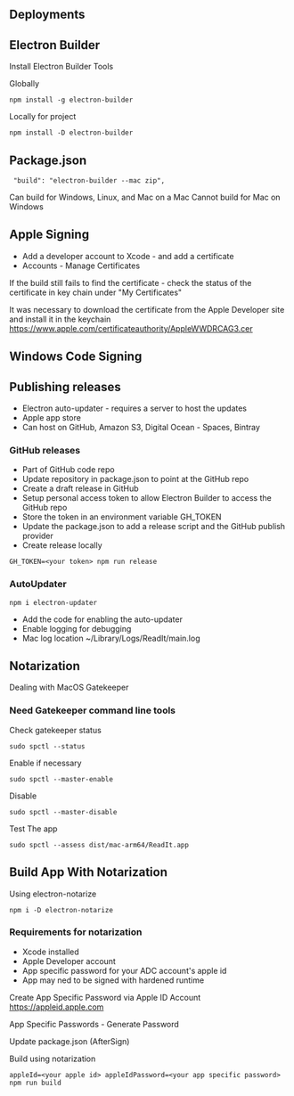 ## Deployments

## Electron Builder

Install Electron Builder Tools

Globally

```
npm install -g electron-builder
```

Locally for project

```
npm install -D electron-builder
```

## Package.json

```
 "build": "electron-builder --mac zip",
```

Can build for Windows, Linux, and Mac on a Mac
Cannot build for Mac on Windows

## Apple Signing

- Add a developer account to Xcode - and add a certificate
- Accounts - Manage Certificates

If the build still fails to find the certificate - check the status of the certificate in key chain under "My Certificates"

It was necessary to download the certificate from the Apple Developer site and install it in the keychain https://www.apple.com/certificateauthority/AppleWWDRCAG3.cer

## Windows Code Signing

## Publishing releases

- Electron auto-updater - requires a server to host the updates
- Apple app store
- Can host on GitHub, Amazon S3, Digital Ocean - Spaces, Bintray

### GitHub releases

- Part of GitHub code repo
- Update repository in package.json to point at the GitHub repo
- Create a draft release in GitHub
- Setup personal access token to allow Electron Builder to access the GitHub repo
- Store the token in an environment variable GH_TOKEN
- Update the package.json to add a release script and the GitHub publish provider
- Create release locally

```
GH_TOKEN=<your token> npm run release
```

### AutoUpdater

```
npm i electron-updater
```

- Add the code for enabling the auto-updater
- Enable logging for debugging
- Mac log location ~/Library/Logs/ReadIt/main.log

## Notarization

Dealing with MacOS Gatekeeper

### Need Gatekeeper command line tools

Check gatekeeper status

```
sudo spctl --status
```

Enable if necessary

```
sudo spctl --master-enable
```

Disable

```
sudo spctl --master-disable
```

Test The app

```
sudo spctl --assess dist/mac-arm64/ReadIt.app
```

## Build App With Notarization

Using electron-notarize

```
npm i -D electron-notarize
```

### Requirements for notarization

- Xcode installed
- Apple Developer account
- App specific password for your ADC account's apple id
- App may ned to be signed with hardened runtime

Create App Specific Password via Apple ID Account
https://appleid.apple.com

App Specific Passwords - Generate Password

Update package.json (AfterSign)

Build using notarization

```
appleId=<your apple id> appleIdPassword=<your app specific password> npm run build
```
